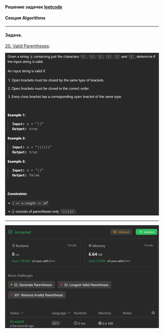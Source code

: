 #### Решение задачек [leetcode](https://leetcode.com/)
#### Секция <b>Algorithms</b>


***  

#### Задача.  

[20. Valid Parentheses](https://leetcode.com/problems/valid-parentheses/description/):  

   ![](pic.png)  

***  

   ![](Accepted.png)  



